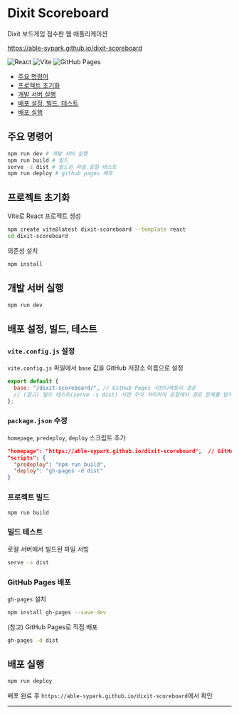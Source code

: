 # Dixit Scoreboard

Dixit 보드게임 점수판 웹 애플리케이션

https://able-sypark.github.io/dixit-scoreboard

![React](https://img.shields.io/badge/React-61DAFB?style=flat&logo=react&logoColor=black)
![Vite](https://img.shields.io/badge/Vite-646CFF?style=flat&logo=vite&logoColor=white)
![GitHub Pages](https://img.shields.io/badge/Hosted_on_GitHub_Pages-181717?style=flat&logo=github&logoColor=white)

- [주요 명령어](#주요-명령어)
- [프로젝트 초기화](#프로젝트-초기화)
- [개발 서버 실행](#개발-서버-실행)
- [배포 설정, 빌드, 테스트](#배포-설정-빌드-테스트)
- [배포 실행](#배포-실행)

## 주요 명령어

```bash
npm run dev # 개발 서버 실행
npm run build # 빌드
serve -s dist # 빌드된 파일 로컬 테스트
npm run deploy # github pages 배포
```

## 프로젝트 초기화

Vite로 React 프로젝트 생성

```bash
npm create vite@latest dixit-scoreboard --template react
cd dixit-scoreboard
```

의존성 설치

```bash
npm install
```

## 개발 서버 실행

```bash
npm run dev
```

## 배포 설정, 빌드, 테스트

### `vite.config.js` 설정

`vite.config.js` 파일에서 `base` 값을 GitHub 저장소 이름으로 설정

```js
export default {
  base: "/dixit-scoreboard/", // GitHub Pages 서브디렉토리 경로
  // (참고) 빌드 테스트(serve -s dist) 시엔 주석 처리하여 로컬에서 경로 문제를 방지
};
```

### `package.json` 수정

`homepage`, `predeploy`, `deploy` 스크립트 추가

```json
"homepage": "https://able-sypark.github.io/dixit-scoreboard",  // GitHub Pages URL
"scripts": {
  "predeploy": "npm run build",
  "deploy": "gh-pages -d dist"
}
```

### 프로젝트 빌드

```bash
npm run build
```

### 빌드 테스트

로컬 서버에서 빌드된 파일 서빙

```bash
serve -s dist
```

### GitHub Pages 배포

`gh-pages` 설치

```bash
npm install gh-pages --save-dev
```

(참고) GitHub Pages로 직접 배포

```bash
gh-pages -d dist
```

## 배포 실행

```bash
npm run deploy
```

배포 완료 후 `https://able-sypark.github.io/dixit-scoreboard`에서 확인

---
